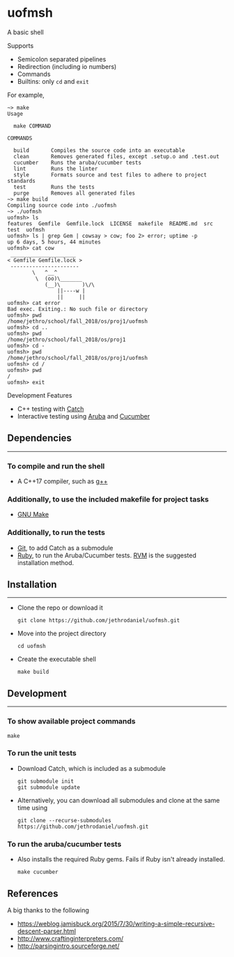 # uofmsh

A basic shell

Supports
* Semicolon separated pipelines
* Redirection (including io numbers)
* Commands
* Builtins: only `cd` and `exit`

For example,
```
~> make
Usage

  make COMMAND

COMMANDS

  build       Compiles the source code into an executable
  clean       Removes generated files, except .setup.o and .test.out
  cucumber    Runs the aruba/cucumber tests
  lint        Runs the linter
  style       Formats source and test files to adhere to project standards
  test        Runs the tests
  purge       Removes all generated files
~> make build
Compiling source code into ./uofmsh
~> ./uofmsh
uofmsh> ls
features  Gemfile  Gemfile.lock  LICENSE  makefile  README.md  src  test  uofmsh
uofmsh> ls | grep Gem | cowsay > cow; foo 2> error; uptime -p
up 6 days, 5 hours, 44 minutes
uofmsh> cat cow
 _____________________
< Gemfile Gemfile.lock >
 ----------------------
        \   ^__^
         \  (oo)\_______
            (__)\       )\/\
                ||----w |
                ||     ||
uofmsh> cat error
Bad exec. Exiting.: No such file or directory
uofmsh> pwd
/home/jethro/school/fall_2018/os/proj1/uofmsh
uofmsh> cd ..
uofmsh> pwd
/home/jethro/school/fall_2018/os/proj1
uofmsh> cd -
uofmsh> pwd
/home/jethro/school/fall_2018/os/proj1/uofmsh
uofmsh> cd /
uofmsh> pwd
/
uofmsh> exit
```

Development Features
* C++ testing with [Catch](https://github.com/catchorg/Catch2)
* Interactive testing using [Aruba](https://github.com/cucumber/aruba) and [Cucumber](https://github.com/cucumber/cucumber-ruby)

## Dependencies
---

### To compile and run the shell

* A C++17 compiler, such as [g++](https://gcc.gnu.org/)

### Additionally, to use the included makefile for project tasks

* [GNU Make](https://www.gnu.org/software/make/)

### Additionally, to run the tests

* [Git](https://git-scm.com/), to add Catch as a submodule
* [Ruby](https://www.ruby-lang.org/en/), to run the Aruba/Cucumber tests. [RVM](https://rvm.io/) is the suggested installation method.

## Installation
---

* Clone the repo or download it
     ```
     git clone https://github.com/jethrodaniel/uofmsh.git
     ```

* Move into the project directory
     ```
     cd uofmsh
     ```

* Create the executable shell
     ```
     make build
     ```

## Development
---

### To show available project commands

```
make
```

### To run the unit tests

* Download Catch, which is included as a submodule
     ```
     git submodule init
     git submodule update
     ```

* Alternatively, you can download all submodules and clone at the same time using
     ```
     git clone --recurse-submodules https://github.com/jethrodaniel/uofmsh.git
     ```

### To run the aruba/cucumber tests

* Also installs the required Ruby gems. Fails if Ruby isn't already installed.
     ```
     make cucumber
     ```

## References

A big thanks to the following

- https://weblog.jamisbuck.org/2015/7/30/writing-a-simple-recursive-descent-parser.html
- http://www.craftinginterpreters.com/
- http://parsingintro.sourceforge.net/
